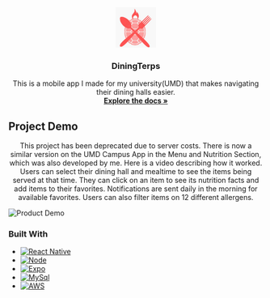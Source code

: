 <!-- PROJECT LOGO -->
<br />
<div align="center">
  <a href="https://github.com/PShah81/DiningTerps">
    <img src="Client/assets/app_logo_android.jpg" alt="Logo" width="80" height="80">
  </a>

<h3 align="center">DiningTerps</h3>

  <p align="center">
    This is a mobile app I made for my university(UMD) that makes navigating their dining halls easier. 
    <br />
    <a href="https://github.com/PShah81/DiningTerps"><strong>Explore the docs »</strong></a>
    <br />
  </p>
</div>




<!-- ABOUT THE PROJECT -->
## Project Demo
<p align="center">
  This project has been deprecated due to server costs. There is now a similar version on the UMD Campus App in the Menu and Nutrition Section, which was also developed by me. Here is a video describing how it worked. Users can select their dining hall and mealtime to see the items being served at that time. They can click on an item to see its nutrition facts and add items to their favorites. Notifications are sent daily in the morning for available favorites. Users can also filter items on 12 different allergens. 
</p>

![Product Demo][product-video]


### Built With

* [![React Native][React Native]][React-url]
* [![Node][Node.js]][Node-url]
* [![Expo][Expo]][Expo-url]
* [![MySql][MySql]][MySql-url]
* [![AWS][AWS]][AWS-url]



<!-- MARKDOWN LINKS & IMAGES -->
[linkedin-shield]: https://img.shields.io/badge/-LinkedIn-black.svg?style=for-the-badge&logo=linkedin&colorB=555
[linkedin-url]: https://linkedin.com/in/linkedin_username
[product-video]: https://github.com/PShah81/DiningTerps/assets/99997224/559c4fd8-1364-4bd5-8246-b4a5be39df7d
[React Native]: https://img.shields.io/badge/React_Native-20232A?style=for-the-badge&logo=react&logoColor=61DAFB
[React-url]: https://reactnative.dev
[Node.js]: https://img.shields.io/badge/Node.js-6EEB34
[Node-url]: https://nodejs.org/en
[Expo]: https://img.shields.io/badge/Expo-FFFFFF
[Expo-url]: https://docs.expo.dev/versions/latest/sdk/url/
[MySql]: https://img.shields.io/badge/MySql-4278F5
[MySql-url]: https://www.mysql.com
[AWS]: https://img.shields.io/badge/AWS-F5B642
[AWS-url]: https://aws.amazon.com




